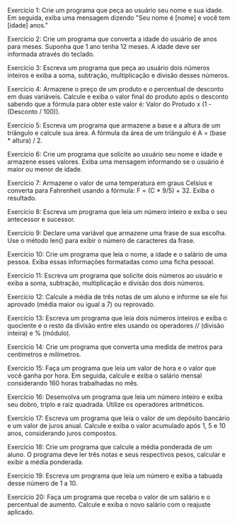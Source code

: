 Exercício 1: Crie um programa que peça ao usuário seu nome e sua idade. Em seguida, exiba uma mensagem dizendo "Seu nome é [nome] e você tem [idade] anos."

Exercício 2: Crie um programa que converta a idade do usuário de anos para meses. Suponha que 1 ano tenha 12 meses. A idade deve ser informada através do teclado.

Exercício 3: Escreva um programa que peça ao usuário dois números inteiros e exiba a soma, subtração, multiplicação e divisão desses números.

Exercício 4: Armazene o preço de um produto e o percentual de desconto em duas variáveis. Calcule e exiba o valor final do produto após o desconto sabendo que a fórmula para obter este valor é: Valor do Protudo x (1 - (Desconto / 100)).

Exercício 5: Escreva um programa que armazene a base e a altura de um triângulo e calcule sua área. A fórmula da área de um triângulo é A = (base \* altura) / 2.

Exercício 6: Crie um programa que solicite ao usuário seu nome e idade e armazene esses valores. Exiba uma mensagem informando se o usuário é maior ou menor de idade.

Exercício 7: Armazene o valor de uma temperatura em graus Celsius e converta para Fahrenheit usando a fórmula: F = (C \* 9/5) + 32. Exiba o resultado.

Exercício 8: Escreva um programa que leia um número inteiro e exiba o seu antecessor e sucessor.

Exercício 9: Declare uma variável que armazene uma frase de sua escolha. Use o método len() para exibir o número de caracteres da frase.

Exercício 10: Crie um programa que leia o nome, a idade e o salário de uma pessoa. Exiba essas informações formatadas como uma ficha pessoal.

Exercício 11: Escreva um programa que solicite dois números ao usuário e exiba a soma, subtração, multiplicação e divisão dos dois números.

Exercício 12: Calcule a média de três notas de um aluno e informe se ele foi aprovado (média maior ou igual a 7) ou reprovado.

Exercício 13: Escreva um programa que leia dois números inteiros e exiba o quociente e o resto da divisão entre eles usando os operadores // (divisão inteira) e % (módulo).

Exercício 14: Crie um programa que converta uma medida de metros para centímetros e milímetros.

Exercício 15: Faça um programa que leia um valor de hora e o valor que você ganha por hora. Em seguida, calcule e exiba o salário mensal considerando 160 horas trabalhadas no mês.

Exercício 16: Desenvolva um programa que leia um número inteiro e exiba seu dobro, triplo e raiz quadrada. Utilize os operadores aritméticos.

Exercício 17: Escreva um programa que leia o valor de um depósito bancário e um valor de juros anual. Calcule e exiba o valor acumulado após 1, 5 e 10 anos, considerando juros compostos.

Exercício 18: Crie um programa que calcule a média ponderada de um aluno. O programa deve ler três notas e seus respectivos pesos, calcular e exibir a média ponderada.

Exercício 19: Escreva um programa que leia um número e exiba a tabuada desse número de 1 a 10.

Exercício 20: Faça um programa que receba o valor de um salário e o percentual de aumento. Calcule e exiba o novo salário com o reajuste aplicado.
